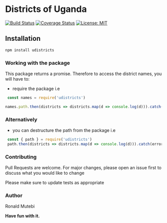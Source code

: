 # Districts of Uganda

[![Build Status](https://travis-ci.com/mutebironald/district-scrapper.svg?token=uNbpByFVLu8G28ZejRXs&branch=master)](https://travis-ci.com/mutebironald/district-scrapper) [![Coverage Status](https://coveralls.io/repos/github/mutebironald/district-scrapper/badge.svg?branch=master)](https://coveralls.io/github/mutebironald/district-scrapper?branch=master) [![License: MIT](https://img.shields.io/badge/License-MIT-blue.svg)](https://opensource.org/licenses/MIT)

## Installation

```bash
npm install udistricts
```

### Working with the package

This package returns a promise. Therefore to access the district names, you will have to:

- require the package i.e

```js
 const names = require('udistricts')

names.path.then(districts => districts.map(d => console.log(d))).catch(error => console.log(error))
```

### Alternatively

- you can destructure the path from the package i.e

 ```js
  const { path } = require('udistricts')
  path.then(districts => districts.map(d => console.log(d))).catch(error => console.log(error))
```

### Contributing

Pull Requests are welcome. For major changes, please open an issue first to discuss what you would like to change

Please make sure to update tests as appropriate

### Author

Ronald Mutebi

**Have fun with it.**
